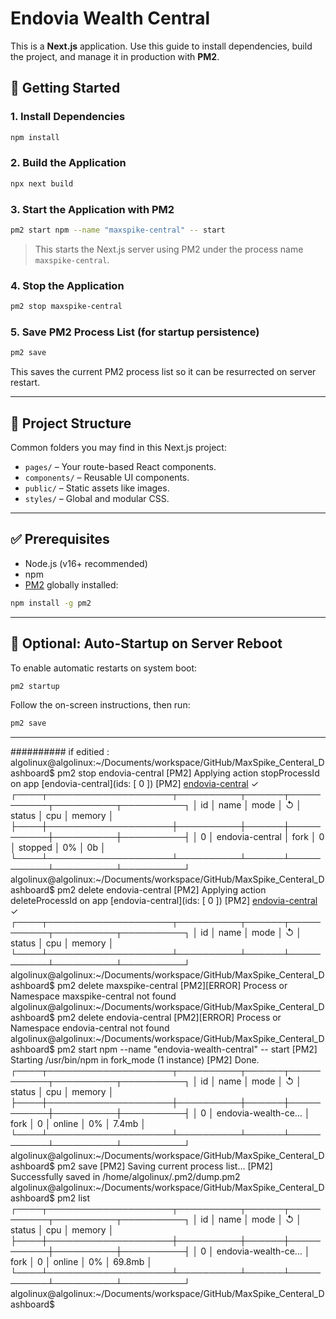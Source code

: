 
# Endovia Wealth Central

This is a **Next.js** application. Use this guide to install dependencies, build the project, and manage it in production with **PM2**.

## 🚀 Getting Started

### 1. Install Dependencies

```bash
npm install
```

### 2. Build the Application

```bash
npx next build
```

### 3. Start the Application with PM2

```bash
pm2 start npm --name "maxspike-central" -- start
```

> This starts the Next.js server using PM2 under the process name `maxspike-central`.

### 4. Stop the Application

```bash
pm2 stop maxspike-central
```

### 5. Save PM2 Process List (for startup persistence)

```bash
pm2 save
```

This saves the current PM2 process list so it can be resurrected on server restart.

---

## 📂 Project Structure

Common folders you may find in this Next.js project:

* `pages/` – Your route-based React components.
* `components/` – Reusable UI components.
* `public/` – Static assets like images.
* `styles/` – Global and modular CSS.

---

## ✅ Prerequisites

* Node.js (v16+ recommended)
* npm
* [PM2](https://pm2.keymetrics.io/) globally installed:

```bash
npm install -g pm2
```

---

## 🔁 Optional: Auto-Startup on Server Reboot

To enable automatic restarts on system boot:

```bash
pm2 startup
```

Follow the on-screen instructions, then run:

```bash
pm2 save
```

---

##########
if editied :
algolinux@algolinux:~/Documents/workspace/GitHub/MaxSpike_Centeral_Dashboard$ pm2 stop endovia-central
[PM2] Applying action stopProcessId on app [endovia-central](ids: [ 0 ])
[PM2] [endovia-central](0) ✓
┌────┬────────────────────┬──────────┬──────┬───────────┬──────────┬──────────┐
│ id │ name               │ mode     │ ↺    │ status    │ cpu      │ memory   │
├────┼────────────────────┼──────────┼──────┼───────────┼──────────┼──────────┤
│ 0  │ endovia-central    │ fork     │ 0    │ stopped   │ 0%       │ 0b       │
└────┴────────────────────┴──────────┴──────┴───────────┴──────────┴──────────┘
algolinux@algolinux:~/Documents/workspace/GitHub/MaxSpike_Centeral_Dashboard$ pm2 delete endovia-central
[PM2] Applying action deleteProcessId on app [endovia-central](ids: [ 0 ])
[PM2] [endovia-central](0) ✓
┌────┬────────────────────┬──────────┬──────┬───────────┬──────────┬──────────┐
│ id │ name               │ mode     │ ↺    │ status    │ cpu      │ memory   │
└────┴────────────────────┴──────────┴──────┴───────────┴──────────┴──────────┘
algolinux@algolinux:~/Documents/workspace/GitHub/MaxSpike_Centeral_Dashboard$ pm2 delete maxspike-central
[PM2][ERROR] Process or Namespace maxspike-central not found
algolinux@algolinux:~/Documents/workspace/GitHub/MaxSpike_Centeral_Dashboard$ pm2 delete endovia-central
[PM2][ERROR] Process or Namespace endovia-central not found
algolinux@algolinux:~/Documents/workspace/GitHub/MaxSpike_Centeral_Dashboard$ pm2 start npm --name "endovia-wealth-central" -- start
[PM2] Starting /usr/bin/npm in fork_mode (1 instance)
[PM2] Done.
┌────┬────────────────────┬──────────┬──────┬───────────┬──────────┬──────────┐
│ id │ name               │ mode     │ ↺    │ status    │ cpu      │ memory   │
├────┼────────────────────┼──────────┼──────┼───────────┼──────────┼──────────┤
│ 0  │ endovia-wealth-ce… │ fork     │ 0    │ online    │ 0%       │ 7.4mb    │
└────┴────────────────────┴──────────┴──────┴───────────┴──────────┴──────────┘
algolinux@algolinux:~/Documents/workspace/GitHub/MaxSpike_Centeral_Dashboard$ pm2 save
[PM2] Saving current process list...
[PM2] Successfully saved in /home/algolinux/.pm2/dump.pm2
algolinux@algolinux:~/Documents/workspace/GitHub/MaxSpike_Centeral_Dashboard$ pm2 list
┌────┬────────────────────┬──────────┬──────┬───────────┬──────────┬──────────┐
│ id │ name               │ mode     │ ↺    │ status    │ cpu      │ memory   │
├────┼────────────────────┼──────────┼──────┼───────────┼──────────┼──────────┤
│ 0  │ endovia-wealth-ce… │ fork     │ 0    │ online    │ 0%       │ 69.8mb   │
└────┴────────────────────┴──────────┴──────┴───────────┴──────────┴──────────┘
algolinux@algolinux:~/Documents/workspace/GitHub/MaxSpike_Centeral_Dashboard$ 